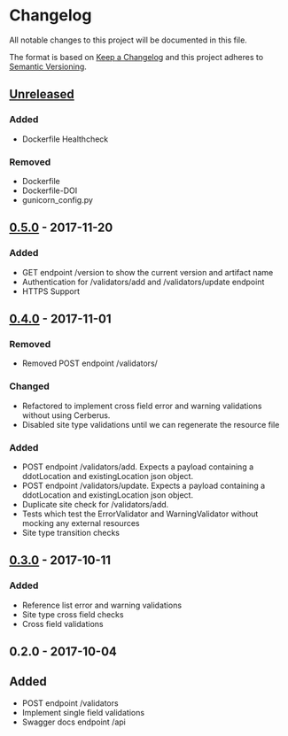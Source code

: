 # Changelog
All notable changes to this project will be documented in this file.

The format is based on [Keep a Changelog](http://keepachangelog.com/en/1.0.0/)
and this project adheres to [Semantic Versioning](http://semver.org/spec/v2.0.0.html).

## [Unreleased]
### Added
- Dockerfile Healthcheck

### Removed
- Dockerfile 
- Dockerfile-DOI
- gunicorn_config.py

## [0.5.0] - 2017-11-20
### Added
- GET endpoint /version to show the current version and artifact name
- Authentication for /validators/add and /validators/update endpoint
- HTTPS Support

## [0.4.0] - 2017-11-01
### Removed
- Removed POST endpoint /validators/

### Changed
- Refactored to implement cross field error and warning validations without using Cerberus.
- Disabled site type validations until we can regenerate the resource file

### Added
- POST endpoint /validators/add. Expects a payload containing a ddotLocation and existingLocation json object.
- POST endpoint /validators/update. Expects a payload containing a ddotLocation and existingLocation json object.
- Duplicate site check for /validators/add.
- Tests which test the ErrorValidator and WarningValidator without mocking any external resources
- Site type transition checks


## [0.3.0] - 2017-10-11

### Added
- Reference list error and warning validations
- Site type cross field checks
- Cross field validations

## 0.2.0 - 2017-10-04

## Added
- POST endpoint /validators
- Implement single field validations
- Swagger docs endpoint /api

[Unreleased]: https://github.com/USGS-CIDA/MLR-Validator/compare/MLR-Validator-0.5.0...master
[0.5.0]: https://github.com/USGS-CIDA/MLR-Validator/compare/MLR-Validator-0.4.0...MLR-Validator-0.5.0
[0.4.0]: https://github.com/USGS-CIDA/MLR-Validator/compare/MLR-Validator-0.3.0...MLR-Validator-0.4.0
[0.3.0]: https://github.com/USGS-CIDA/MLR-Validator/compare/MLR-Validator-0.2.0...MLR-Validator-0.3.0
